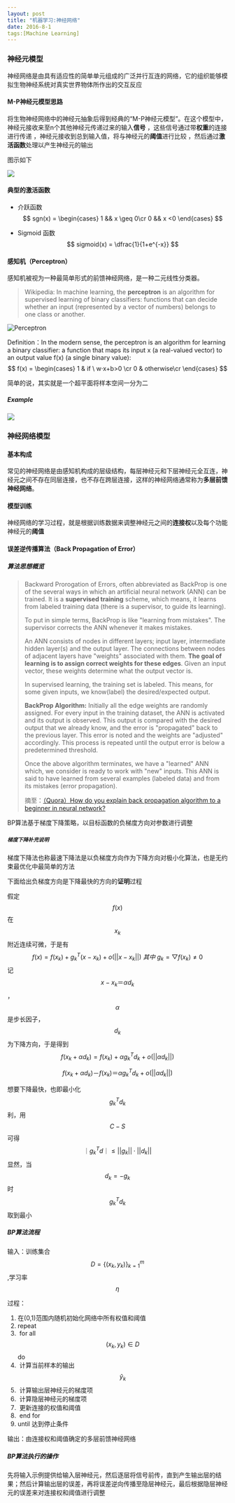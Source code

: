 ```yaml
---
layout: post
title: "机器学习:神经网络"
date: 2016-8-1
tags:[Machine Learning]
---
```


### 神经元模型

神经网络是由具有适应性的简单单元组成的广泛并行互连的网络，它的组织能够模拟生物神经系统对真实世界物体所作出的交互反应

#### M-P神经元模型思路

将生物神经网络中的神经元抽象后得到经典的“M-P神经元模型”。在这个模型中，神经元接收来至n个其他神经元传递过来的输入**信号** ，这些信号通过带**权重**的连接进行传递 ，神经元接收到总到输入值，将与神经元的**阈值**进行比较 ，然后通过**激活函数**处理以产生神经元的输出

图示如下

![](http://ww4.sinaimg.cn/large/006y8lVajw1f8j1d53jvzj31g00o5juu.jpg)

#### 典型的激活函数

- 介跃函数
  $$
  sgn(x) = 
  \begin{cases}
  1 && x \geq 0\cr
  0 && x <0
  \end{cases}
  $$









- Sigmoid 函数
  $$
  sigmoid(x) = \dfrac{1}{1+e^{-x}}
  $$







#### 感知机（Perceptron）

感知机被视为一种最简单形式的前馈神经网络，是一种二元线性分类器。

> Wikipedia: In machine learning, the **perceptron** is an algorithm for supervised learning of binary classifiers: functions that can decide whether an input (represented by a vector of numbers) belongs to one class or another.

![Perceptron](https://upload.wikimedia.org/wikipedia/commons/thumb/4/42/A_simple_neural_network_with_two_input_units_and_one_output_unit.png/500px-A_simple_neural_network_with_two_input_units_and_one_output_unit.png)

Definition：In the modern sense, the perceptron is an algorithm for learning a binary classifier: a function that maps its input x (a real-valued vector) to an output value f(x) (a single binary value):
$$
f(x) = \begin{cases}
1 & if  \ w·x+b>0 \cr
0 & otherwise\cr
\end{cases}
$$

简单的说，其实就是一个超平面将样本空间一分为二

##### Example

![](http://ww3.sinaimg.cn/large/801b780ajw1f872xz92d0j21kw0u9n8h.jpg)

### 神经网络模型

#### 基本构成

常见的神经网络是由感知机构成的层级结构，每层神经元和下层神经元全互连，神经元之间不存在同层连接，也不存在跨层连接，这样的神经网络通常称为**多层前馈神经网络**。

#### 模型训练

神经网络的学习过程，就是根据训练数据来调整神经元之间的**连接权**以及每个功能神经元的**阈值**

#### 误差逆传播算法（Back Propagation of Error）

##### 算法思想概览

> Backward Prorogation of Errors, often abbreviated as BackProp is one of the several ways in which an artificial neural network (ANN) can be trained. It is a **supervised training** scheme, which means, it learns from labeled training data (there is a supervisor, to guide its learning).
>
> To put in simple terms, BackProp is like "learning from mistakes". The supervisor corrects the ANN whenever it makes mistakes. 
>
> An ANN consists of nodes in different layers; input layer, intermediate hidden layer(s) and the output layer. The connections between nodes of adjacent layers have "weights" associated with them. **The goal of learning is to assign correct weights for these edges**. Given an input vector, these weights determine what the output vector is.
>
> In supervised learning, the training set is labeled. This means, for some given inputs, we know(label) the desired/expected output.  
>
> **BackProp Algorithm:**
> Initially all the edge weights are randomly assigned. For every input in the training dataset, the ANN is activated and its output is observed. This output is compared with the desired output that we already know, and the error is "propagated" back to the previous layer. This error is noted and the weights are "adjusted" accordingly. This process is repeated until the output error is below a predetermined threshold. 
>
> Once the above algorithm terminates, we have a "learned" ANN which, we consider is ready to work with "new" inputs. This ANN is said to have learned from several examples (labeled data) and from its mistakes (error propagation).
>
> 摘至：[（Quora）How do you explain back propagation algorithm to a beginner in neural network?](https://www.quora.com/How-do-you-explain-back-propagation-algorithm-to-a-beginner-in-neural-network)

BP算法基于梯度下降策略，以目标函数的负梯度方向对参数进行调整

##### `梯度下降补充说明`

 梯度下降法也称最速下降法是以负梯度方向作为下降方向对极小化算法，也是无约束最优化中最简单的方法

下面给出负梯度方向是下降最快的方向的**证明**过程

假定$$f(x)$$在$$x_k$$附近连续可微，于是有
$$
f(x) = f(x_k) + g^{T}_k(x-x_k)+o(||x-x_k||)   \   其中 \  g_k =▽f(x_k)≠0
$$
记$$x-x_k＝\alpha d_k$$，$$\alpha$$ 是步长因子，$$d_k$$ 为下降方向，于是得到
$$
f(x_k+\alpha d_k) = f(x_k)+\alpha g^{T}_kd_k+o(||\alpha d_k||)
$$

$$
f(x_k+\alpha d_k) －f(x_k)＝\alpha g^{T}_kd_k+o(||\alpha d_k||)
$$

想要下降最快，也即最小化 $$g^{T}_k d_k$$ 利，用$$C-S$$可得
$$
｜g^{T}_k d｜\le ||g_k||·||d_k||
$$
显然，当$$d_k = -g_k$$时$$g^{T}_k d_k$$取到最小

##### BP算法流程

输入：训练集合$$D = \{(x_k,y_k)\}^{m}_{k=1}$$,学习率$$\eta$$

过程：

1. 在(0,1)范围内随机初始化网络中所有权值和阈值
2. repeat
3. ​    for all $$(x_k,y_k) \in D$$ do
4. ​        计算当前样本的输出$$\hat{y}_k$$
5. ​        计算输出层神经元的梯度项
6. ​        计算隐层神经元的梯度项
7. ​        更新连接的权值和阈值
8. ​    end for
9. until 达到停止条件

输出：由连接权和阈值确定的多层前馈神经网络



##### BP算法执行的操作

先将输入示例提供给输入层神经元，然后逐层将信号前传，直到产生输出层的结果；然后计算输出层的误差，再将误差逆向传播至隐层神经元，最后根据隐层神经元的误差来对连接权和阈值进行调整


